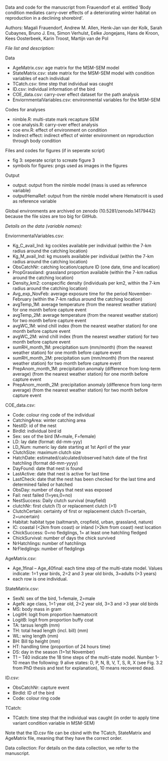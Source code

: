 Data and code for the manuscript from Frauendorf et al. entitled 'Body condition mediates carry-over effects of a deteriorating winter habitat on reproduction in a declining shorebird'. 

Authors:
Magali Frauendorf, Andrew M. Allen, Henk-Jan van der Kolk, Sarah Cubaynes, Bruno J. Ens, Simon Verhulst, Eelke Jongejans, Hans de Kroon, Kees Oosterbeek, Karin Troost, Martijn van de Pol


*File list and description:*

Data
- AgeMatrix.csv: age matrix for the MSM-SEM model
- StateMatrix.csv: state matrix for the MSM-SEM model with condition variables of each individual
- TCatch.csv: time step that individual was caught
- ID.csv: individual information of the bird
- COE_data.csv: carry-over effect dataset for the path analysis
- EnviornmentalVariables.csv: environmental variables for the MSM-SEM

Codes for analyses
- nimble.R: multi-state mark recapture SEM
- coe analysis.R: carry-over effect analysis
- coe env.R: effect of environment on condition
- Indirect effect: indirect effect of winter environment on reproduction through body condition

Files and codes for figures (if in seperate script)
- fig 3: seperate script to screate figure 3
- symbols for figures: pngs used as images in the figures

Output
- output: output from the nimble model (mass is used as reference variable)
- outputHemaRef: output from the nimble model where Hematocrit is used as reference variable

Global environments are archived on zenodo (10.5281/zenodo.14179442) because the file sizes are too big for GitHub.

  
*Details on the data (variable names):*

EnviornmentalVariables.csv:
- Kg_C_avail_Ind: kg cockles available per individual (within the 7-km radius around the catching location)
- Kg_M_avail_Ind: kg mussels available per individual (within the 7-km radius around the catching location)
- ObsCatchNr: catching location/capture ID (one date, time and location)
- PropGrassland: grassland proportion available (within the 7-km radius around the catching location)
- Density_km2: conspecific density (individuals per km2, within the 7-km radius around the catching location)
- Avg_exp_NovFeb: average exposure time for the period November-February (within the 7-km radius around the catching location)
- avgTemp_1M: average temperature (from the nearest weather station) for one month before capture event
- avgTemp_2M: average temperature (from the nearest weather station) for two month before capture event
- avgWC_1M: wind chill index (from the nearest weather station) for one month before capture event
- avgWC_2M: wind chill index (from the nearest weather station) for two month before capture event
- sumRH_month_1M: precipitation sum (mm/month) (from the nearest weather station) for one month before capture event
- sumRH_month_2M: precipitation sum (mm/month) (from the nearest weather station) for two month before capture event
- PrepAnom_month_1M: precipitation anomaly (difference from long-term average) (from the nearest weather station) for one month before capture event
- PrepAnom_month_2M: precipitation anomaly (difference from long-term average) (from the nearest weather station) for two month before capture event
  
COE_data.csv:
- Code: colour ring code of the individual
- CatchingArea: winter catching area
- NestID: id of the nest
- BirdId: individual bird id
- Sex: sex of the bird (M=male, F=female)
- LD: lay date (format: dd-mm-yyy)
- LD_Num: numeric lay date starting at 1st April of the year
- ClutchSize: maximum clutch size
- HatchDate: estimated/calculated/observed hatch date of the first hatchling (format dd-mm-yyyy)
- DayFound: date that nest is found
- LastActive: date that nest is active for last time
- LastCheck: date that the nest has been checked for the last time and determined failed or hatched
- ObsDay: number of days that nest was exposed
- Fail: nest failed (1=yes,0=no)
- NestSuccess: Daily clutch survival (mayfield)
- clutchNr: first clutch (1) or replacement clutch (>1)
- ClutchCertain: certainty of first or replacement clutch (1=certain, 2=uncertain)
- Habitat: habitat type (saltmarsh, cropfield, urban, grassland, nature)
- IC: coastal (<2km from coast) or inland (>2km from coast) nest location
- ChickSuccess: 0=no fledglings, 1= at least one hatchling fledged
- ChickSurvival: number of days the chick survived
- NrHatchlings: number of hatchlings
- NrFledglings: number of fledglings
  
AgeMatrix.csv:
- Age_1final – Age_40final: each time step of the multi-state model. Values indicate: 1=1 year birds, 2=2 and 3 year old birds, 3=adults (>3 years)
- each row is one individual.
  
StateMatrix.csv:
- SexN: sex of the bird, 1=female, 2=male
- AgeN: age class, 1=1 year old, 2=2 year old, 3=3 and >3 year old birds
- MS: body mass in gram
- LogitH: logit from proportion haematocrit
- LogitB: logit from proportion buffy coat
- TA: tarsus length (mm)
- TH: total head length (incl. bill) (mm)
- WL: wing length (mm)
- BH: Bill tip height (mm)
- HT: handling time (proportion of 24 hours time)
- DS: day in the season (1=1st November)
- T1 – T40 indicate the 18 time steps of the multi-state model. Number 1-10 mean the following: 9 alive states: D, P, N, B, V, T, S, R, X (see Fig. 3.2 from PhD thesis and text for explanation), 10 means recovered dead.
  
ID.csv:
- ObsCatchNr: capture event
- BirdId: ID of the bird
- Code: colour ring code
  
TCatch:
- TCatch: time step that the individual was caught (in order to apply time variant condition variable in MSM-SEM)

Note that the ID.csv file can be cbind with the TCatch, StateMatrix and AgeMatrix file, meaning that they have the correct order.

Data collection:
For details on the data collection, we refer to the manuscript.
